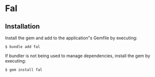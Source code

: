 # Fal

## Installation

Install the gem and add to the application"s Gemfile by executing:

    $ bundle add fal

If bundler is not being used to manage dependencies, install the gem by executing:

    $ gem install fal
